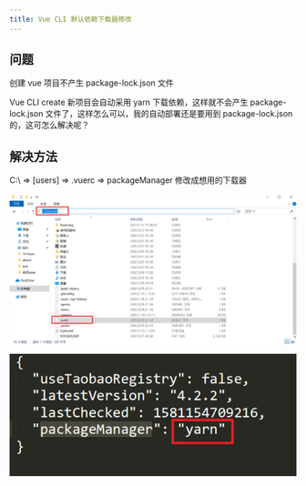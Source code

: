 ```yaml
---
title: Vue CLI 默认依赖下载器修改
---
```


## 问题

创建 vue 项目不产生 package-lock.json 文件

Vue CLI create 新项目会自动采用 yarn 下载依赖，这样就不会产生 package-lock.json 文件了，这样怎么可以，我的自动部署还是要用到 package-lock.json 的，这可怎么解决呢？

## 解决方法

C:\ => [users] => .vuerc => packageManager 修改成想用的下载器

![](./images/VueCLI-download/image-20200210085804382.png)

![](./images/VueCLI-download/image-20200210090034566.png)

